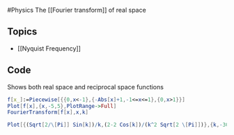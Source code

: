 #Physics 
The [[Fourier transform]] of real space
## Topics
* [[Nyquist Frequency]]

## Code
Shows both real space and reciprocal space functions

```mathematica
f[x_]:=Piecewise[{{0,x<-1},{-Abs[x]+1,-1<=x<=1},{0,x>1}}]
Plot[f[x],{x,-5,5},PlotRange->Full]
FourierTransform[f[x],x,k]
```

```mathematica
Plot[{(Sqrt[2/\[Pi]] Sin[k])/k,(2-2 Cos[k])/(k^2 Sqrt[2 \[Pi]])},{k,-30,30},PlotRange->Full]
```
